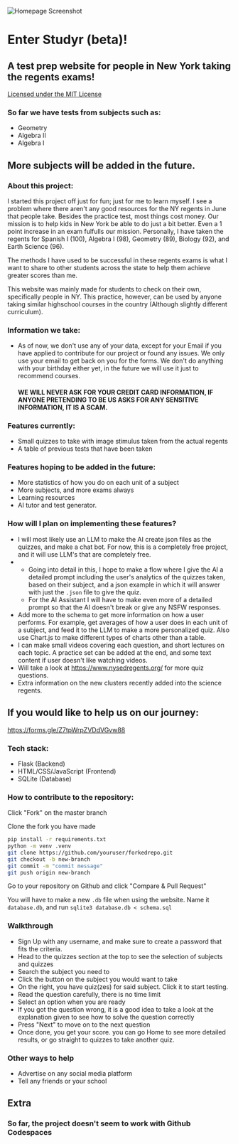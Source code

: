 ![Homepage Screenshot](static/bg_images/favicon.svg)
# Enter Studyr (beta)!

## A test prep website for people in New York taking the regents exams!
[Licensed under the MIT License](LICENSE)


### So far we have tests from subjects such as:
- Geometry
- Algebra II
- Algebra I
  
## More subjects will be added in the future.

### About this project:

I started this project off just for fun; just for me to learn myself. I see a problem where there aren't any good resources for the NY regents in June that people take. Besides the practice test, most things cost money. Our mission is to help kids in New York be able to do just a bit better. Even a 1 point increase in an exam fulfulls our mission. Personally, I have taken the regents for Spanish I (100), Algebra I (98), Geometry (89), Biology (92), and Earth Science (96). 

The methods I have used to be successful in these regents exams is what I want to share to other students across the state to help them achieve greater scores than me.

This website was mainly made for students to check on their own, specifically people in NY. This practice, however, can be used by anyone taking similar highschool courses in the country (Although slightly different curriculum). 
  

### Information we take:
- As of now, we don't use any of your data, except for your Email if you have applied to contribute for our project or found any issues. We only use your email to get back on you for the forms. We don't do anything with your birthday either yet, in the future we will use it just to recommend courses.
  #### **WE WILL NEVER ASK FOR YOUR CREDIT CARD INFORMATION, IF ANYONE PRETENDING TO BE US ASKS FOR ANY SENSITIVE INFORMATION, IT IS A SCAM.**
### Features currently:
- Small quizzes to take with image stimulus taken from the actual regents
- A table of previous tests that have been taken

### Features hoping to be added in the future:
- More statistics of how you do on each unit of a subject
- More subjects, and more exams always
- Learning resources
- AI tutor and test generator.

### How will I plan on implementing these features?
- I will most likely use an LLM to make the AI create json files as the quizzes, and make a chat bot. For now, this is a completely free project, and it will use LLM's that are completely free.
- - Going into detail in this, I hope to make a flow where I give the AI a detailed prompt including the user's analytics of the quizzes taken, based on their subject, and a json example in which it will answer with just the `.json` file to give the quiz.
  - For the AI Assistant I will have to make even more of a detailed prompt so that the AI doesn't break or give any NSFW responses. 
- Add more to the schema to get more information on how a user performs. For example, get averages of how a user does in each unit of a subject, and feed it to the LLM to make a more personalized quiz. Also use Chart.js to make different types of charts other than a table.
- I can make small videos covering each question, and short lectures on each topic. A practice set can be added at the end, and some text content if user doesn't like watching videos.
- Will take a look at https://www.nysedregents.org/ for more quiz questions.
- Extra information on the new clusters recently added into the science regents.



##  If you would like to help us on our journey:
https://forms.gle/Z7tpWrpZVDdVGvw88

### Tech stack:
- Flask (Backend)
- HTML/CSS/JavaScript (Frontend)
- SQLite (Database)

### How to contribute to the repository:

Click "Fork" on the master branch

Clone the fork you have made

```bash
pip install -r requirements.txt
python -m venv .venv
git clone https://github.com/youruser/forkedrepo.git
git checkout -b new-branch
git commit -m "commit message"
git push origin new-branch
```

Go to your repository on Github and click "Compare  & Pull Request"

You will have to make a new `.db` file when using the website. Name it `database.db`, and run `sqlite3 database.db < schema.sql`

### Walkthrough
- Sign Up with any username, and make sure to create a password that fits the criteria.
- Head to the quizzes section at the top to see the selection of subjects and quizzes
- Search the subject you need to
- Click the button on the subject you would want to take
- On the right, you have quiz(zes) for said subject. Click it to start testing.
- Read the question carefully, there is no time limit
- Select an option when you are ready
- If you got the question wrong, it is a good idea to take a look at the explanation given to see how to solve the question correctly
- Press "Next" to move on to the next question
- Once done, you get your score. you can go Home to see more detailed results, or go straight to quizzes to take another quiz.

### Other ways to help
- Advertise on any social media platform
- Tell any friends or your school

## Extra

### So far, the project doesn't seem to work with Github Codespaces
